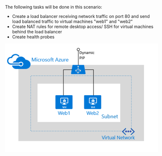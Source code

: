 The following tasks will be done in this scenario:

- Create a load balancer receiving network traffic on port 80 and send load balanced traffic to virtual machines "web1" and "web2"
- Create NAT rules for remote desktop access/ SSH for virtual machines behind the load balancer
- Create health probes

![Load balancer scenario](./media/load-balancer-get-started-internet-scenario-include/scenario-classic.png)


